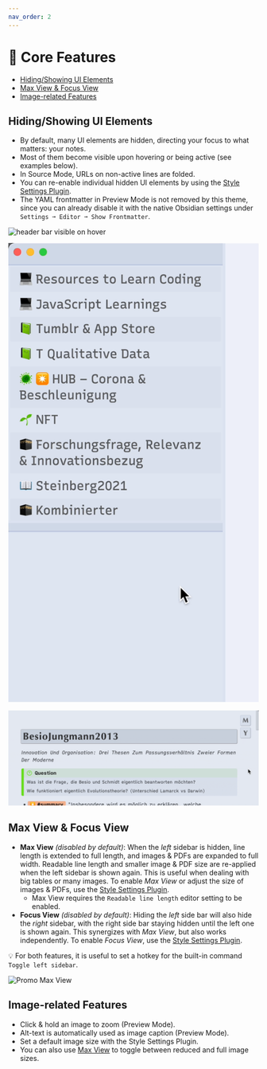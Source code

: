 ```yaml
---
nav_order: 2
---
```


# 🌟 Core Features

<!-- MarkdownTOC -->

- [Hiding/Showing UI Elements](#hidingshowing-ui-elements)
- [Max View & Focus View](#max-view--focus-view)
- [Image-related Features](#image-related-features)

<!-- /MarkdownTOC -->

## Hiding/Showing UI Elements
- By default, many UI elements are hidden, directing your focus to what matters: your notes.
- Most of them become visible upon hovering or being active (see examples below).
- In Source Mode, URLs on non-active lines are folded.
- You can re-enable individual hidden UI elements by using the [Style Settings Plugin](https://obsidian.md/plugins?id=obsidian-style-settings).
- The YAML frontmatter in Preview Mode is not removed by this theme, since you can already disable it with the native Obsidian settings under `Settings ➞ Editor ➞ Show Frontmatter`.

![header bar visible on hover](https://user-images.githubusercontent.com/73286100/131692972-e523f2d4-40c7-452c-83ac-a7f2fbd546ae.gif)

![sidebar tabs visible on hover](images/hidden-tab-sidebars.gif)

![metadata visible on hover](images/floating-metadata.gif)

## Max View & Focus View
- __Max View__ *(disabled by default)*: When the *left* sidebar is hidden, line length is extended to full length, and images & PDFs are expanded to full width. Readable line length and smaller image & PDF size are re-applied when the left sidebar is shown again. This is useful when dealing with big tables or many images. To enable *Max View* or adjust the size of images & PDFs, use the [Style Settings Plugin](https://obsidian.md/plugins?id=obsidian-style-settings).
	- Max View requires the `Readable line length` editor setting to be enabled.
- __Focus View__ *(disabled by default)*: Hiding the *left* side bar will also hide the *right* sidebar, with the right side bar staying hidden until the left one is shown again. This synergizes with *Max View*, but also works independently. To enable *Focus View*, use the [Style Settings Plugin](https://obsidian.md/plugins?id=obsidian-style-settings).

💡  For both features, it is useful to set a hotkey for the built-in command `Toggle left sidebar`.

![Promo Max View](https://user-images.githubusercontent.com/73286100/138562271-2f7d3589-d580-49e4-bea6-ca3e3004ab78.gif)

## Image-related Features
- Click & hold an image to zoom (Preview Mode).
- Alt-text is automatically used as image caption (Preview Mode).
- Set a default image size with the Style Settings Plugin.
- You can also use [Max View](#max-view--focus-view) to toggle between reduced and full image sizes.

